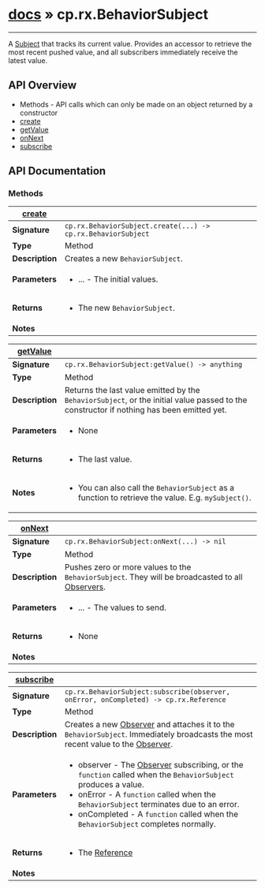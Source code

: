 # [docs](index.md) » cp.rx.BehaviorSubject
---

A [Subject](cp.rx.Subject.md) that tracks its current value. Provides an accessor to retrieve the most
recent pushed value, and all subscribers immediately receive the latest value.

## API Overview
* Methods - API calls which can only be made on an object returned by a constructor
 * [create](#create)
 * [getValue](#getValue)
 * [onNext](#onNext)
 * [subscribe](#subscribe)

## API Documentation

### Methods

| [create](#create)         |                                                                                     |
| --------------------------------------------|-------------------------------------------------------------------------------------|
| **Signature**                               | `cp.rx.BehaviorSubject.create(...) -> cp.rx.BehaviorSubject`                                                                    |
| **Type**                                    | Method                                                                     |
| **Description**                             | Creates a new `BehaviorSubject`.                                                                     |
| **Parameters**                              | <ul><li>...     - The initial values.</li></ul> |
| **Returns**                                 | <ul><li>The new `BehaviorSubject`.</li></ul>          |
| **Notes**                                   | <ul></ul>                |

| [getValue](#getValue)         |                                                                                     |
| --------------------------------------------|-------------------------------------------------------------------------------------|
| **Signature**                               | `cp.rx.BehaviorSubject:getValue() -> anything`                                                                    |
| **Type**                                    | Method                                                                     |
| **Description**                             | Returns the last value emitted by the `BehaviorSubject`, or the initial value passed to the constructor if nothing has been emitted yet.                                                                     |
| **Parameters**                              | <ul><li>None</li></ul> |
| **Returns**                                 | <ul><li>The last value.</li></ul>          |
| **Notes**                                   | <ul><li>You can also call the `BehaviorSubject` as a function to retrieve the value. E.g. `mySubject()`.</li></ul>                |

| [onNext](#onNext)         |                                                                                     |
| --------------------------------------------|-------------------------------------------------------------------------------------|
| **Signature**                               | `cp.rx.BehaviorSubject:onNext(...) -> nil`                                                                    |
| **Type**                                    | Method                                                                     |
| **Description**                             | Pushes zero or more values to the `BehaviorSubject`. They will be broadcasted to all [Observers](cp.rx.Observer.md).                                                                     |
| **Parameters**                              | <ul><li>...     - The values to send.</li></ul> |
| **Returns**                                 | <ul><li>None</li></ul>          |
| **Notes**                                   | <ul></ul>                |

| [subscribe](#subscribe)         |                                                                                     |
| --------------------------------------------|-------------------------------------------------------------------------------------|
| **Signature**                               | `cp.rx.BehaviorSubject:subscribe(observer, onError, onCompleted) -> cp.rx.Reference`                                                                    |
| **Type**                                    | Method                                                                     |
| **Description**                             | Creates a new [Observer](cp.rx.Observer.md) and attaches it to the `BehaviorSubject`. Immediately broadcasts the most recent value to the [Observer](cp.rx.Observer.md).                                                                     |
| **Parameters**                              | <ul><li>observer - The [Observer](cp.rx.Observer.md) subscribing, or the `function` called when the `BehaviorSubject` produces a value.</li><li>onError - A `function` called when the `BehaviorSubject` terminates due to an error.</li><li>onCompleted - A `function` called when the `BehaviorSubject` completes normally.</li></ul> |
| **Returns**                                 | <ul><li>The [Reference](cp.rx.Reference.md)</li></ul>          |
| **Notes**                                   | <ul></ul>                |

